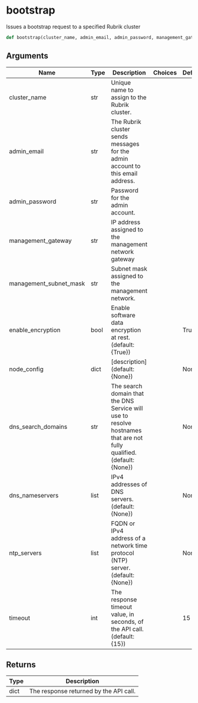# bootstrap

Issues a bootstrap request to a specified Rubrik cluster
```py
def bootstrap(cluster_name, admin_email, admin_password, management_gateway, management_subnet_mask, enable_encryption=True, node_config=None, dns_search_domains=None, dns_nameservers=None, ntp_servers=None, timeout=15)
```

## Arguments
| Name        | Type | Description                                                                 | Choices | Default |
|-------------|------|-----------------------------------------------------------------------------|---------|---------|
| cluster_name  | str  | Unique name to assign to the Rubrik cluster. |         |         |
| admin_email  | str  | The Rubrik cluster sends messages for the admin account to this email address. |         |         |
| admin_password  | str  |  Password for the admin account. |         |         |
| management_gateway  | str  |  IP address assigned to the management network gateway |         |         |
| management_subnet_mask  | str  | Subnet mask assigned to the management network. |         |         |
| enable_encryption  | bool  | Enable software data encryption at rest. (default: {True}) |         |    True     |
| node_config  | dict  | [description] (default: {None}) |         |    None     |
| dns_search_domains  | str  | The search domain that the DNS Service will use to resolve hostnames that are not fully qualified. (default: {None}) |         |    None     |
| dns_nameservers  | list  | IPv4 addresses of DNS servers. (default: {None}) |         |    None     |
| ntp_servers  | list  | FQDN or IPv4 address of a network time protocol (NTP) server. (default: {None}) |         |    None     |
| timeout  | int  | The response timeout value, in seconds, of the API call. (default: {15}) |         |    15     |

## Returns
| Type | Description                                                                                   |
|------|-----------------------------------------------------------------------------------------------|
| dict  | The response returned by the API call. |
